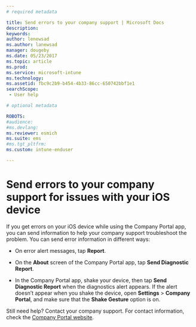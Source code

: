 ```yaml
---
# required metadata

title: Send errors to your company support | Microsoft Docs
description:
keywords:
author: lenewsad
ms.author: lanewsad
manager: dougeby
ms.date: 05/23/2017
ms.topic: article
ms.prod:
ms.service: microsoft-intune
ms.technology:
ms.assetid: fbc9c2b9-b454-4b33-86cc-650742bbf1e1
searchScope:
 - User help

# optional metadata

ROBOTS:  
#audience:
#ms.devlang:
ms.reviewer: esmich
ms.suite: ems
#ms.tgt_pltfrm:
ms.custom: intune-enduser

---
```


# Send errors to your company support for issues with your iOS device

If you get errors on your iOS device while using the Company Portal app, you can send information to help your company support troubleshoot the problem. You can send error information in different ways:

-   On error alert messages, tap **Report**.

-   On the **About** screen of the Company Portal app, tap **Send Diagnostic Report**.

-   In the Company Portal app, shake your device, then tap **Send Diagnostic Report** when the diagnostics alert appears. If the alert doesn’t appear when you shake the device, open **Settings** > **Company Portal**, and make sure that the **Shake Gesture** option is on.

Still need help? Contact your company support. For contact information, check the [Company Portal website](https://portal.manage.microsoft.com#HelpDeskDialog).

